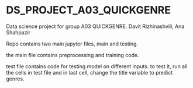 # DS_PROJECT_A03_QUICKGENRE
Data science project for group A03 QUICKGENRE. Davit Rizhinashvili, Ana Shahpazir

Repo contains two main jupyter files, main and testing.

the main file contains preprocessing and training code.

test file contains code for testing model on different inputs. to test it, run all the cells in test file and in last cell, change the title variable to predict genres.
